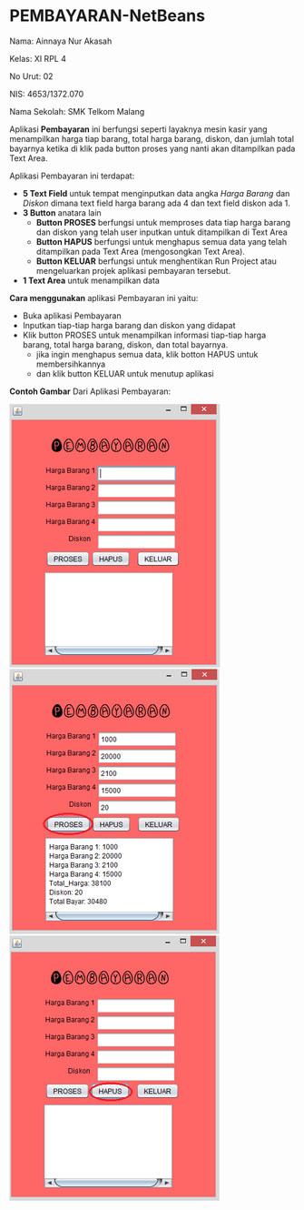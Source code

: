 # PEMBAYARAN-NetBeans
Nama: Ainnaya Nur Akasah

Kelas: XI RPL 4

No Urut: 02

NIS: 4653/1372.070

Nama Sekolah: SMK Telkom Malang

Aplikasi **Pembayaran** ini berfungsi seperti layaknya mesin kasir yang menampilkan harga tiap barang, total harga barang,
diskon, dan jumlah total bayarnya ketika di klik pada button proses yang nanti akan ditampilkan pada Text Area.

Aplikasi Pembayaran ini terdapat:
- **5 Text Field** untuk tempat menginputkan data angka *Harga Barang* dan *Diskon* dimana text field harga barang ada 4 dan text field diskon ada 1.
- **3 Button** anatara lain
  - **Button PROSES** berfungsi untuk memproses data tiap harga barang dan diskon yang telah user inputkan untuk ditampilkan di Text Area 
  - **Button HAPUS** berfungsi untuk menghapus semua data yang telah ditampilkan pada Text Area (mengosongkan Text Area).
  - **Button KELUAR** berfungsi untuk menghentikan Run Project atau mengeluarkan projek aplikasi pembayaran tersebut.
- **1 Text Area** untuk menampilkan data

**Cara menggunakan** aplikasi Pembayaran ini yaitu:
- Buka aplikasi Pembayaran
- Inputkan tiap-tiap harga barang dan diskon yang didapat
- Klik button PROSES untuk menampilkan informasi tiap-tiap harga barang, total harga barang, diskon, dan total bayarnya.
  - jika ingin menghapus semua data, klik botton HAPUS untuk membersihkannya
  - dan klik button KELUAR untuk menutup aplikasi

**Contoh Gambar** Dari Aplikasi Pembayaran:

![pembayaran 1](https://github.com/Ainnaya/PEMBAYARAN-NetBeans/blob/629dba59e616a297b4205b33a5f6eb3973d97eb3/pembayaran%201.png)
![pembayaran 2](https://github.com/Ainnaya/PEMBAYARAN-NetBeans/blob/629dba59e616a297b4205b33a5f6eb3973d97eb3/pembayaran%202.png)
![pembayaran 3](https://github.com/Ainnaya/PEMBAYARAN-NetBeans/blob/629dba59e616a297b4205b33a5f6eb3973d97eb3/pembayaran%203.png)
